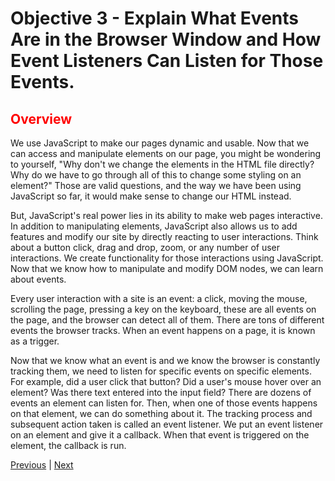 # Objective 3 - Explain What Events Are in the Browser Window and How Event Listeners Can Listen for Those Events.

## <span style="color:red">Overview</span>

We use JavaScript to make our pages dynamic and usable. Now that we can access and manipulate elements on our page, you might be wondering to yourself, "Why don't we change the elements in the HTML file directly? Why do we have to go through all of this to change some styling on an element?" Those are valid questions, and the way we have been using JavaScript so far, it would make sense to change our HTML instead.

But, JavaScript's real power lies in its ability to make web pages interactive. In addition to manipulating elements, JavaScript also allows us to add features and modify our site by directly reacting to user interactions. Think about a button click, drag and drop, zoom, or any number of user interactions. We create functionality for those interactions using JavaScript. Now that we know how to manipulate and modify DOM nodes, we can learn about events.

Every user interaction with a site is an event: a click, moving the mouse, scrolling the page, pressing a key on the keyboard, these are all events on the page, and the browser can detect all of them. There are tons of different events the browser tracks. When an event happens on a page, it is known as a trigger.

Now that we know what an event is and we know the browser is constantly tracking them, we need to listen for specific events on specific elements. For example, did a user click that button? Did a user's mouse hover over an element? Was there text entered into the input field? There are dozens of events an element can listen for. Then, when one of those events happens on that element, we can do something about it. The tracking process and subsequent action taken is called an event listener. We put an event listener on an element and give it a callback. When that event is triggered on the element, the callback is run.


[Previous](./Object_2.md) | [Next](./Object_4.md)


